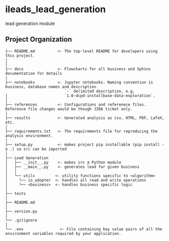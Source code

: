 ileads_lead_generation
==============================

lead generation module

Project Organization
------------
    ├── README.md          <- The top-level README for developers using this project.
    │
    │
    ├── docs               <- Flowcharts for all business and Sphinx documentation for details
    │
    ├── notebooks          <- Jupyter notebooks. Naming convention is business, database names and description
                              `-` delimited description, e.g.
    │                         `1.0-dcpd-installbase-data-exploration`.
    │
    ├── references         <- Configurations and referenece files. Reference file changes would be though JIRA ticket only.
    │
    ├── results            <- Generated analysis as csv, HTML, PDF, LaTeX, etc.
    │    
    ├── requirements.txt   <- The requirements file for reproducing the analysis environment.
    │
    ├── setup.py           <- makes project pip installable (pip install -e .) so src can be imported
    │    
    ├── Lead Generation
    │   ├── __init__.py    <- makes src a Python module
    │   ├── __main__.py    <- generates lead for given business 
    │   |
    │   └── utils         <- utility functions specific to <algorithm>
    │     └── io_adopter  <- handles all read and write operations  
    │     └── <business>  <- handles business specific logic
    │   
    ├── tests
    │
    ├── README.md
    │
    ├── version.py
    │
    └── .gitignore
    │
    └── .env                <- File containing key value pairs of all the environment variables required by your application.